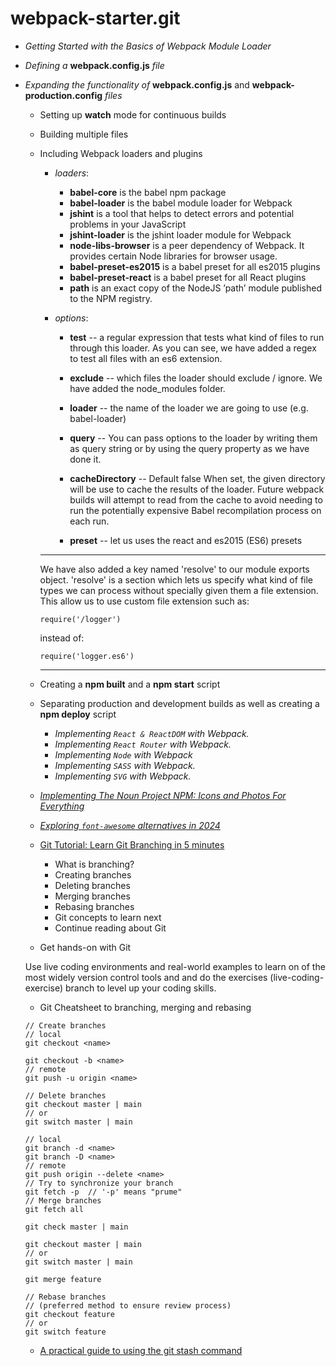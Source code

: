 # webpack-starter.git
- *Getting Started with the Basics of Webpack Module Loader*

- *Defining a* **webpack.config.js** *file*

- *Expanding the functionality of* **webpack.config.js** and **webpack-production.config** *files*

  - Setting up **watch** mode for continuous builds

  - Building multiple files

  - Including Webpack loaders and plugins
    - *loaders*:
      - **babel-core** is the babel npm package
      - **babel-loader** is the babel module loader for Webpack
      - **jshint** is a tool that helps to detect errors and potential problems in your JavaScript
      - **jshint-loader** is the jshint loader module for Webpack
      - **node-libs-browser** is a peer dependency of Webpack. It provides certain Node libraries for browser usage.
      - **babel-preset-es2015** is a babel preset for all es2015 plugins
      - **babel-preset-react** is a babel preset for all React plugins
      - **path** is an exact copy of the NodeJS ’path’ module published to the NPM registry.

    - *options*:
        - **test** -- a regular expression that tests what kind of files to run through this loader. 
        	As you can see, we have added a regex to test all files with an es6 extension.

        - **exclude** -- which files the loader should exclude / ignore. 
        	We have added the node_modules folder.

        - **loader** -- the name of the loader we are going to use (e.g. babel-loader)

        - **query** -- 
        	You can pass options to the loader by writing them as query string or by using the query property as we have done it.

        - **cacheDirectory** -- Default false 
        	When set, the given directory will be use to cache the results of the loader. 
        	Future webpack builds will attempt to read from the cache to avoid needing to run the potentially expensive Babel recompilation process on each run.

        - **preset** -- let us uses the react and es2015 (ES6) presets
    ***
    We have also added a key named 'resolve' to our module exports object. 
    'resolve' is a section which lets us specify what kind of file types we can process without specially given them a file extension. 
    This allow us to use custom file extension such as:

    ```
    require('/logger')
    ```
    instead of:
    ```
    require('logger.es6') 
    ```
    ***
  - Creating a **npm built** and a **npm start** script

  - Separating production and development builds as well as creating a **npm deploy** script

	- *Implementing `React & ReactDOM` with Webpack.*
	- *Implementing `React Router` with Webpack.*
	- *Implementing `Node` with Webpack*
	- *Implementing `SASS` with Webpack.*
	- *Implementing `SVG` with Webpack.*

  - [*Implementing The Noun Project NPM: Icons and Photos For Everything*](https://www.npmjs.com/package/the-noun-project)
  - [*Exploring `font-awesome` alternatives in 2024*](https://thenounproject.com/)
 
  - [Git Tutorial: Learn Git Branching in 5 minutes](https://www.educative.io/blog/git-branching-tutorial)
    - What is branching?
    - Creating branches
    - Deleting branches
    - Merging branches
    - Rebasing branches
    - Git concepts to learn next
    - Continue reading about Git
  
  - Get hands-on with Git
  
  Use live coding environments and real-world examples to learn on of the most widely version control tools and and do the exercises (live-coding-exercise) branch to level up your coding skills. 
  
  - Git Cheatsheet to branching, merging and rebasing
  ```
  // Create branches
  // local
  git checkout <name>

  git checkout -b <name>
  // remote
  git push -u origin <name>

  // Delete branches
  git checkout master | main
  // or
  git switch master | main

  // local
  git branch -d <name>
  git branch -D <name>
  // remote
  git push origin --delete <name>
  // Try to synchronize your branch
  git fetch -p  // '-p' means "prume"
  // Merge branches
  git fetch all

  git check master | main
  
  git checkout master | main
  // or
  git switch master | main

  git merge feature

  // Rebase branches 
  // (preferred method to ensure review process)
  git checkout feature
  // or
  git switch feature
  ```

  - [A practical guide to using the git stash command](https://opensource.com/article/21/4/git-stash)
